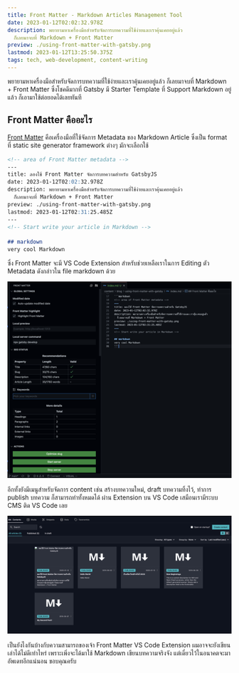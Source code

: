 ```yaml
---
title: Front Matter - Markdown Articles Management Tool
date: 2023-01-12T02:02:32.978Z
description: พยายามหาเครื่องมือสำหรับจัดการบทความที่ใช้ง่ายและเราคุ้นเคยอยู่แล้ว
  ก็เลยมาจบที่ Markdown + Front Matter
preview: ./using-front-matter-with-gatsby.png
lastmod: 2023-01-12T13:25:50.375Z
tags: tech, web-development, content-writing
---
```


พยายามหาเครื่องมือสำหรับจัดการบทความที่ใช้ง่ายและเราคุ้นเคยอยู่แล้ว ก็เลยมาจบที่ Markdown + Front Matter ซึ่งโชคดีมากที่ Gatsby มี Starter Template ที่ Support Markdown อยู่แล้ว ก็เอามาใช้ต่อยอดได้เลยทันที

## Front Matter คืออะไร

[Front Matter](https://frontmatter.codes/docs#overview) คือเครื่องมือที่ใช้จัดการ Metadata ของ Markdown Article
ซึ่งเป็น format ที่ static site generator framework ต่างๆ มักจะเลือกใช้

```markdown
<!-- area of Front Matter metadata -->
---
title: ลองใช้ Front Matter จัดการบทความสำหรับ GatsbyJS
date: 2023-01-12T02:02:32.978Z
description: พยายามหาเครื่องมือสำหรับจัดการบทความที่ใช้ง่ายและเราคุ้นเคยอยู่แล้ว
  ก็เลยมาจบที่ Markdown + Front Matter
preview: ./using-front-matter-with-gatsby.png
lastmod: 2023-01-12T02:31:25.485Z
---
<!-- Start write your article in Markdown -->

## markdown
very cool Markdown
```

ซึ่ง Front Matter จะมี VS Code Extension สำหรับช่วยเหลือเราในการ Editing ตัว Metadata ดังกล่าวใน file markdown ด้วย

![screenshot](./screen-shot-1.png)

อีกทั้งยังมีเมนูสำหรับจัดการ content เช่น สร้างบทความใหม่, draft บทความทิ้งไว้, ทำการ publish บทความ ก็สามารถทำทั้งหมดได้
ผ่าน Extension บน VS Code เสมือนเรามีระบบ CMS ติด VS Code เลย

![menu-screenshot](./screen-shot-2.png)

เป็นยังไงกันบ้างกับความสามารถของเจ้า Front Matter VS Code Extension ผมอาจจะยังเขียนเล่าได้ไม่ดีเท่าไหร่ เพราะเพิ่งจะได้มาใช้ Markdown เขียนบทความจริงจัง
แต่เดี๋ยวไว้ในอนาคตจะมาอัพเดทอีกแน่นอน ขอบคุณครับ
